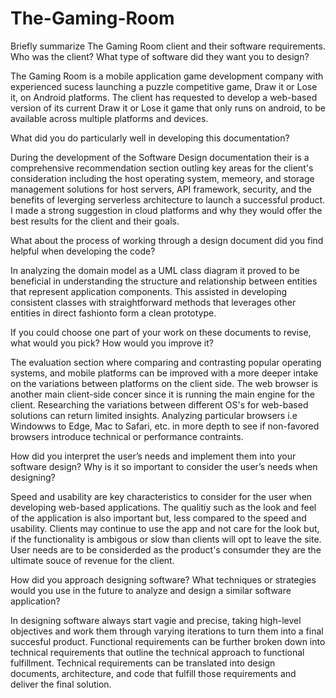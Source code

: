 # The-Gaming-Room

Briefly summarize The Gaming Room client and their software requirements. Who was the client? What type of software did they want you to design?

The Gaming Room is a mobile application game development company with experienced sucess launching a puzzle competitive game, Draw it or Lose it, on Android platforms. The client has requested to develop a web-based version of its current Draw it or Lose it game that only runs on android, to be available across multiple platforms and devices. 

What did you do particularly well in developing this documentation?

During the development of the Software Design documentation their is a comprehensive recommendation section outling key areas for the client's consideration including the host operating system, memeory, and storage management solutions for host servers, API framework, security, and the benefits of leverging serverless architecture to launch a successful product. I made a strong suggestion in cloud platforms and why they would offer the best results for the client and their goals. 

What about the process of working through a design document did you find helpful when developing the code?

In analyzing the domain model as a UML class diagram it proved to be beneficial in understanding the structure and relationship between entities that represent application components. This assisted in developing consistent classes with straightforward methods that leverages other entities in direct fashionto form a clean prototype. 

If you could choose one part of your work on these documents to revise, what would you pick? How would you improve it?

The evaluation section where comparing and contrasting popular operating systems, and mobile platforms can be improved with a more deeper intake on the variations between platforms on the client side. The web browser is another main client-side concer  since it is running the main engine for the client. Researching the variations between different OS's for web-based solutions can return limited insights. Analyzing particular browsers i.e Windowws to Edge, Mac to Safari, etc. in more depth to see if non-favored browsers introduce technical or performance contraints. 

How did you interpret the user’s needs and implement them into your software design? Why is it so important to consider the user’s needs when designing?

Speed and usability are key characteristics to consider for the user when developing web-based applications. The qualitiy such as the look and feel of the application is also important but, less compared to the speed and usability. Clients may continue to use the app and not care for the look but, if the functionality is ambigous or slow than clients will opt to leave the site. User needs are to be considerded as the product's consumder they are the ultimate souce of revenue for the client. 

How did you approach designing software? What techniques or strategies would you use in the future to analyze and design a similar software application?

In designing software always start vagie and precise, taking high-level objectives and work them through varying iterations to turn them into a final succesful product. Functional requirements can be further broken down into technical requirements that outline the technical approach to functional fulfillment. Technical requirements can be translated into design documents, architecture, and code that fulfill those requirements and deliver the final solution. 
